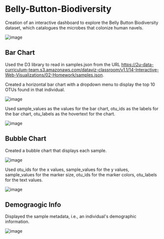 # Belly-Button-Biodiversity
Creation of an interactive dashboard to explore the Belly Button Biodiversity dataset, which catalogues the microbes that colonize human navels.

![image](https://user-images.githubusercontent.com/100214297/173568732-1ff6ec22-13c5-44db-a15c-5159224fccf2.png)


## Bar Chart 
Used the D3 library to read in samples.json from the URL https://2u-data-curriculum-team.s3.amazonaws.com/dataviz-classroom/v1.1/14-Interactive-Web-Visualizations/02-Homework/samples.json.

Created a horizontal bar chart with a dropdown menu to display the top 10 OTUs found in that individual.

![image](https://user-images.githubusercontent.com/100214297/173568816-f5fe13eb-5c06-4d6b-b59a-5f056b7cba1e.png)


Used sample_values as the values for the bar chart, otu_ids as the labels for the bar chart, otu_labels as the hovertext for the chart.

![image](https://user-images.githubusercontent.com/100214297/173568894-ca6971d6-8ebe-4c1f-9cee-90771c4d012e.png)


## Bubble Chart 

Created a bubble chart that displays each sample.

![image](https://user-images.githubusercontent.com/100214297/173568986-9cb8b750-1205-4911-8f1e-2be08a648241.png)

Used otu_ids for the x values, sample_values for the y values, sample_values for the marker size, otu_ids for the marker colors, otu_labels for the text values.

![image](https://user-images.githubusercontent.com/100214297/173569013-d1f29d7f-4ab2-4bf6-a8a4-8a7b913de686.png)

## Demograogic Info 

Displayed the sample metadata, i.e., an individual's demographic information.

![image](https://user-images.githubusercontent.com/100214297/173569078-d910ca04-eef3-4f63-9d64-b8589a4dc349.png)



